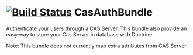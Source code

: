 [![Build Status](https://travis-ci.org/plfort/CasAuthBundle.svg?branch=master)](https://travis-ci.org/plfort/CasAuthBundle)
CasAuthBundle
=============

Authenticate your users through a CAS Server.
This bundle also provide an easy way to store your Cas Server in database with Doctrine.

Note: This bundle does not currently map extra attributes from CAS Server.
